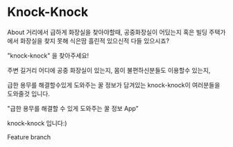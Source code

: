 # Knock-Knock
About
거리에서 급하게 화장실을 찾아야할때, 공중화장실이 어딨는지 혹은 빌딩 주택가에서 화장실을 찾지 못해 식은땀 흘린적 있으신적 다들 있으시죠?

"knock-knock" 을 찾아주세요!

주변 길거리 어디에 공중 화장실이 있는지, 몸이 불편하신분들도 이용할수 있는지,

급한 용무를 해결할수있게 도와주는 꿀 정보가 담겨있는 knock-knock이 여러분들을 도와줄것 입니다.

"급한 용무를 해결할 수 있게 도와주는 꿀 정보 App”

knock-knock 입니다:) 

Feature branch